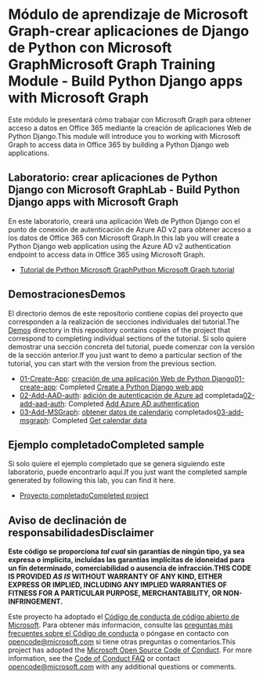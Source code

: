 # <a name="microsoft-graph-training-module---build-python-django-apps-with-microsoft-graph"></a><span data-ttu-id="0cde1-101">Módulo de aprendizaje de Microsoft Graph-crear aplicaciones de Django de Python con Microsoft Graph</span><span class="sxs-lookup"><span data-stu-id="0cde1-101">Microsoft Graph Training Module - Build Python Django apps with Microsoft Graph</span></span>

<span data-ttu-id="0cde1-102">Este módulo le presentará cómo trabajar con Microsoft Graph para obtener acceso a datos en Office 365 mediante la creación de aplicaciones Web de Python Django.</span><span class="sxs-lookup"><span data-stu-id="0cde1-102">This module will introduce you to working with Microsoft Graph to access data in Office 365 by building a Python Django web applications.</span></span>

## <a name="lab---build-python-django-apps-with-microsoft-graph"></a><span data-ttu-id="0cde1-103">Laboratorio: crear aplicaciones de Python Django con Microsoft Graph</span><span class="sxs-lookup"><span data-stu-id="0cde1-103">Lab - Build Python Django apps with Microsoft Graph</span></span>

<span data-ttu-id="0cde1-104">En este laboratorio, creará una aplicación Web de Python Django con el punto de conexión de autenticación de Azure AD v2 para obtener acceso a los datos de Office 365 con Microsoft Graph.</span><span class="sxs-lookup"><span data-stu-id="0cde1-104">In this lab you will create a Python Django web application using the Azure AD v2 authentication endpoint to access data in Office 365 using Microsoft Graph.</span></span>

- [<span data-ttu-id="0cde1-105">Tutorial de Python Microsoft Graph</span><span class="sxs-lookup"><span data-stu-id="0cde1-105">Python Microsoft Graph tutorial</span></span>](https://docs.microsoft.com/graph/training/python-tutorial)

## <a name="demos"></a><span data-ttu-id="0cde1-106">Demostraciones</span><span class="sxs-lookup"><span data-stu-id="0cde1-106">Demos</span></span>

<span data-ttu-id="0cde1-107">El [](./Demos) directorio demos de este repositorio contiene copias del proyecto que corresponden a la realización de secciones individuales del tutorial.</span><span class="sxs-lookup"><span data-stu-id="0cde1-107">The [Demos](./Demos) directory in this repository contains copies of the project that correspond to completing individual sections of the tutorial.</span></span> <span data-ttu-id="0cde1-108">Si solo quiere demostrar una sección concreta del tutorial, puede comenzar con la versión de la sección anterior.</span><span class="sxs-lookup"><span data-stu-id="0cde1-108">If you just want to demo a particular section of the tutorial, you can start with the version from the previous section.</span></span>

- <span data-ttu-id="0cde1-109">[01-Create-App](Demos/01-create-app): [creación de una aplicación Web de Python Django](https://docs.microsoft.com/graph/training/python-tutorial?tutorial-step=1)</span><span class="sxs-lookup"><span data-stu-id="0cde1-109">[01-create-app](Demos/01-create-app): Completed [Create a Python Django web app](https://docs.microsoft.com/graph/training/python-tutorial?tutorial-step=1)</span></span>
- <span data-ttu-id="0cde1-110">[02-Add-AAD-auth](Demos/02-add-aad-auth): [adición de autenticación de Azure ad](https://docs.microsoft.com/graph/training/python-tutorial?tutorial-step=3) completada</span><span class="sxs-lookup"><span data-stu-id="0cde1-110">[02-add-aad-auth](Demos/02-add-aad-auth): Completed [Add Azure AD authentication](https://docs.microsoft.com/graph/training/python-tutorial?tutorial-step=3)</span></span>
- <span data-ttu-id="0cde1-111">[03-Add-MSGraph](Demos/03-add-msgraph): [obtener datos de calendario](https://docs.microsoft.com/graph/training/python-tutorial?tutorial-step=4) completados</span><span class="sxs-lookup"><span data-stu-id="0cde1-111">[03-add-msgraph](Demos/03-add-msgraph): Completed [Get calendar data](https://docs.microsoft.com/graph/training/python-tutorial?tutorial-step=4)</span></span>

## <a name="completed-sample"></a><span data-ttu-id="0cde1-112">Ejemplo completado</span><span class="sxs-lookup"><span data-stu-id="0cde1-112">Completed sample</span></span>

<span data-ttu-id="0cde1-113">Si solo quiere el ejemplo completado que se genera siguiendo este laboratorio, puede encontrarlo aquí.</span><span class="sxs-lookup"><span data-stu-id="0cde1-113">If you just want the completed sample generated by following this lab, you can find it here.</span></span>

- [<span data-ttu-id="0cde1-114">Proyecto completado</span><span class="sxs-lookup"><span data-stu-id="0cde1-114">Completed project</span></span>](Demos/03-add-msgraph)

## <a name="disclaimer"></a><span data-ttu-id="0cde1-115">Aviso de declinación de responsabilidades</span><span class="sxs-lookup"><span data-stu-id="0cde1-115">Disclaimer</span></span>

<span data-ttu-id="0cde1-116">**Este código se proporciona *tal cual* sin garantías de ningún tipo, ya sea expresa o implícita, incluidas las garantías implícitas de idoneidad para un fin determinado, comerciabilidad o ausencia de infracción.**</span><span class="sxs-lookup"><span data-stu-id="0cde1-116">**THIS CODE IS PROVIDED *AS IS* WITHOUT WARRANTY OF ANY KIND, EITHER EXPRESS OR IMPLIED, INCLUDING ANY IMPLIED WARRANTIES OF FITNESS FOR A PARTICULAR PURPOSE, MERCHANTABILITY, OR NON-INFRINGEMENT.**</span></span>

<span data-ttu-id="0cde1-p102">Este proyecto ha adoptado el [Código de conducta de código abierto de Microsoft](https://opensource.microsoft.com/codeofconduct/). Para obtener más información, consulte las [preguntas más frecuentes sobre el Código de conducta](https://opensource.microsoft.com/codeofconduct/faq/) o póngase en contacto con [opencode@microsoft.com](mailto:opencode@microsoft.com) si tiene otras preguntas o comentarios.</span><span class="sxs-lookup"><span data-stu-id="0cde1-p102">This project has adopted the [Microsoft Open Source Code of Conduct](https://opensource.microsoft.com/codeofconduct/). For more information, see the [Code of Conduct FAQ](https://opensource.microsoft.com/codeofconduct/faq/) or contact [opencode@microsoft.com](mailto:opencode@microsoft.com) with any additional questions or comments.</span></span>
